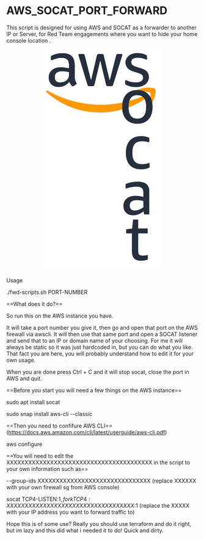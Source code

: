 # AWS_SOCAT_PORT_FORWARD

This script is designed for using AWS and SOCAT as a forwarder to another IP or Server, for Red Team engagements where you want to hide your home console location .

<div align=center>
<img src="https://github.com/wifiuk/AWS_SOCAT_PORT_FORWARD/blob/main/AWS_SOCAT.png">
</div align>


Usage

./fwd-scripts.sh PORT-NUMBER

==What does it do?==

So run this on the AWS instance you have.

It will take a port number you give it, then go and open that port on the AWS firewall via awscli. It will then use that same port and open a SOCAT listener and send that to an IP or domain name of your choosing. For me it will always be static so it was just hardcoded in, but you can do what you like. That fact you are here, you will probably understand how to edit it for your own usage.

When you are done press Ctrl + C and it will stop socat, close the port in AWS and quit.



==Before you start you will need a few things on the AWS instance==

sudo apt install socat

sudo snap install aws-cli --classic


==Then you need to confifure AWS CLI== (https://docs.aws.amazon.com/cli/latest/userguide/aws-cli.pdf)

aws configure


==You will need to edit the XXXXXXXXXXXXXXXXXXXXXXXXXXXXXXXXXXXXXXXX in the script to your own information such as==

--group-ids XXXXXXXXXXXXXXXXXXXXXXXXXXXXXXX (replace XXXXXX with your own firewall sg from AWS console)



socat TCP4-LISTEN:$1,fork TCP4:XXXXXXXXXXXXXXXXXXXXXXXXXXXXXXXXXXX:$1 (replace the XXXXX with your IP address you want to forward traffic to)


Hope this is of some use? Really you should use terraform and do it right, but im lazy and this did what i needed it to do! Quick and dirty.
